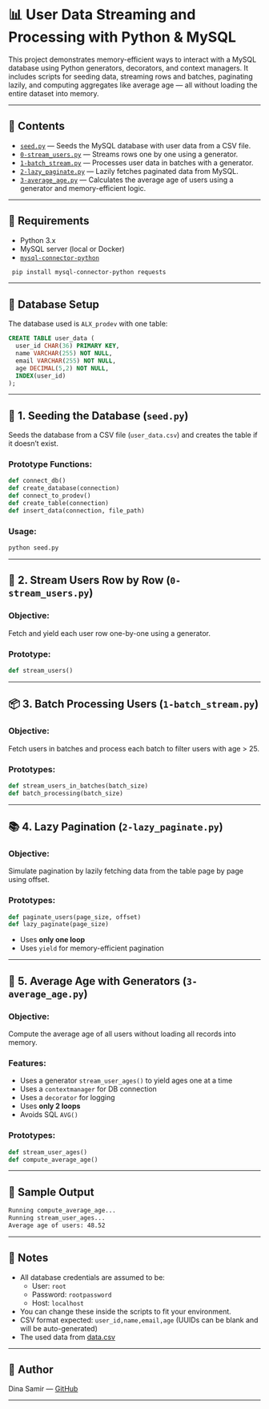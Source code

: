 # 📊 User Data Streaming and Processing with Python & MySQL

This project demonstrates memory-efficient ways to interact with a MySQL database using Python generators, decorators, and context managers. It includes scripts for seeding data, streaming rows and batches, paginating lazily, and computing aggregates like average age — all without loading the entire dataset into memory.

---

## 📁 Contents

- [`seed.py`](./seed.py) — Seeds the MySQL database with user data from a CSV file.
- [`0-stream_users.py`](./0-stream_users.py) — Streams rows one by one using a generator.
- [`1-batch_stream.py`](./1-batch_stream.py) — Processes user data in batches with a generator.
- [`2-lazy_paginate.py`](./2-lazy_paginate.py) — Lazily fetches paginated data from MySQL.
- [`3-average_age.py`](./4-stream_ages.py) — Calculates the average age of users using a generator and memory-efficient logic.

---

## 💪 Requirements

- Python 3.x
- MySQL server (local or Docker)
- [`mysql-connector-python`](https://pypi.org/project/mysql-connector-python/)

```bash
 pip install mysql-connector-python requests
```

---

## 📄️ Database Setup

The database used is `ALX_prodev` with one table:

```sql
CREATE TABLE user_data (
  user_id CHAR(36) PRIMARY KEY,
  name VARCHAR(255) NOT NULL,
  email VARCHAR(255) NOT NULL,
  age DECIMAL(5,2) NOT NULL,
  INDEX(user_id)
);
```

---

## 🔀 1. Seeding the Database (`seed.py`)

Seeds the database from a CSV file (`user_data.csv`) and creates the table if it doesn’t exist.

### Prototype Functions:

```python
def connect_db()
def create_database(connection)
def connect_to_prodev()
def create_table(connection)
def insert_data(connection, file_path)
```

### Usage:

```bash
python seed.py
```

---

## 🔄 2. Stream Users Row by Row (`0-stream_users.py`)

### Objective:

Fetch and yield each user row one-by-one using a generator.

### Prototype:

```python
def stream_users()
```

---

## 📦 3. Batch Processing Users (`1-batch_stream.py`)

### Objective:

Fetch users in batches and process each batch to filter users with age > 25.

### Prototypes:

```python
def stream_users_in_batches(batch_size)
def batch_processing(batch_size)
```

---

## 📚 4. Lazy Pagination (`2-lazy_paginate.py`)

### Objective:

Simulate pagination by lazily fetching data from the table page by page using offset.

### Prototypes:

```python
def paginate_users(page_size, offset)
def lazy_paginate(page_size)
```

- Uses **only one loop**
- Uses `yield` for memory-efficient pagination

---

## 🧲 5. Average Age with Generators (`3-average_age.py`)

### Objective:

Compute the average age of all users without loading all records into memory.

### Features:

- Uses a generator `stream_user_ages()` to yield ages one at a time
- Uses a `contextmanager` for DB connection
- Uses a `decorator` for logging
- Uses **only 2 loops**
- Avoids SQL `AVG()`

### Prototypes:

```python
def stream_user_ages()
def compute_average_age()
```

---

## 📌 Sample Output

```bash
Running compute_average_age...
Running stream_user_ages...
Average age of users: 48.52
```

---

## 📌 Notes

- All database credentials are assumed to be:
  - User: `root`
  - Password: `rootpassword`
  - Host: `localhost`
- You can change these inside the scripts to fit your environment.
- CSV format expected: `user_id,name,email,age` (UUIDs can be blank and will be auto-generated)
- The used data from [data.csv]("https://s3.amazonaws.com/alx-intranet.hbtn.io/uploads/misc/2024/12/3888260f107e3701e3cd81af49ef997cf70b6395.csv?X-Amz-Algorithm=AWS4-HMAC-SHA256&X-Amz-Credential=AKIARDDGGGOUSBVO6H7D%2F20250704%2Fus-east-1%2Fs3%2Faws4_request&X-Amz-Date=20250704T165008Z&X-Amz-Expires=86400&X-Amz-SignedHeaders=host&X-Amz-Signature=a5402de9c2c9e9c1fd22fa262f44a7ebf2c2c800e5ef48ab16f24d5c8784ac51")
---

## 🤝 Author

Dina Samir — [GitHub](https://github.com/Dina-samir)

---

